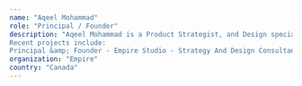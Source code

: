 ```yaml
---
name: "Aqeel Mohammad"
role: "Principal / Founder"
description: "Aqeel Mohammad is a Product Strategist, and Design specialist focused on leading market adoption and consistent user experiences across Web 3 Technologies. He has extensive experience leading human centered design organizations with a focus on strategy, product definition, and business transformation. Currently conducting user experience / usability design research to assist implementer's that are shifting the paradigm of how we interact with Web 3 Technologies. In addition to working on facilitating ecosystem wide design collaboration, education, and acceptance. 
Recent projects include:  
Principal &amp; Founder - Empire Studio - Strategy And Design Consultancy  Product Lead - Blossom: Ethereum      Custody and Wallet solution.  Design - Truebit - Scalable Trustless      Computation - Whitepaper by Jason Teutsch and Christian Reitwiessner Design - Ethereum Community Fund  Design Lead - Interactive      Initial Coin Offering - Fair protocol for ICOs Whitepaper by      Vitalik Buterin and Jason Teutsch  Design &amp; Development - #Artproject - Physical manifestation of the dogethereum bridge  Design / Outreach - Merry Merkle - Crypto      Charity event - Helped raise over $200k for the Toronto covenant house      over the holiday season."
organization: "Empire"
country: "Canada"
---
```

